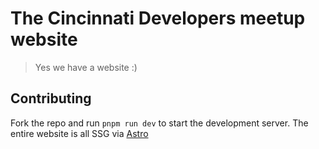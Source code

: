 # The Cincinnati Developers meetup website
> Yes we have a website :)

## Contributing
Fork the repo and run `pnpm run dev` to start the development server. The entire website is all SSG via [Astro](https://astro.build)

